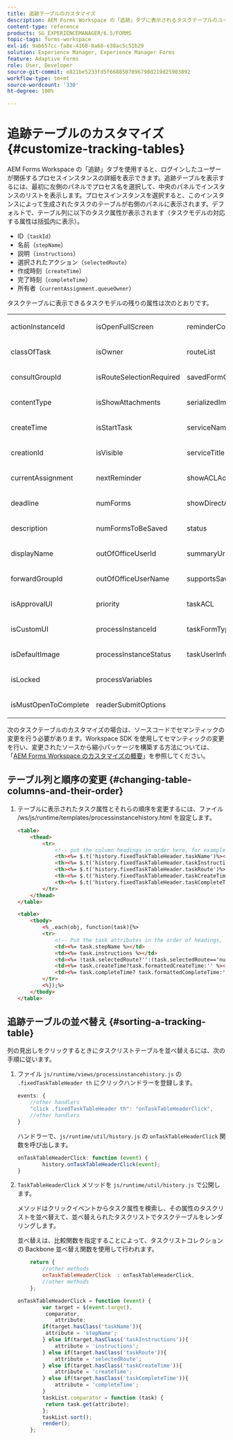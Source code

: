 ```yaml
---
title: 追跡テーブルのカスタマイズ
description: AEM Forms Workspace の「追跡」タブに表示されるタスクテーブルのユーザープロセスの詳細表示をカスタマイズする方法。
content-type: reference
products: SG_EXPERIENCEMANAGER/6.5/FORMS
topic-tags: forms-workspace
exl-id: 9ab657cc-fa8e-4168-8a68-e38ac5c51b29
solution: Experience Manager, Experience Manager Forms
feature: Adaptive Forms
role: User, Developer
source-git-commit: e821be5233fd5f6688507096790d219d25903892
workflow-type: tm+mt
source-wordcount: '330'
ht-degree: 100%

---
```


# 追跡テーブルのカスタマイズ{#customize-tracking-tables}

AEM Forms Workspace の「追跡」タブを使用すると、ログインしたユーザーが関係するプロセスインスタンスの詳細を表示できます。追跡テーブルを表示するには、最初に左側のパネルでプロセス名を選択して、中央のパネルでインスタンスのリストを表示します。プロセスインスタンスを選択すると、このインスタンスによって生成されたタスクのテーブルが右側のパネルに表示されます。デフォルトで、テーブル列に以下のタスク属性が表示されます（タスクモデルの対応する属性は括弧内に表示）。

* ID（`taskId`）
* 名前（`stepName`）
* 説明（`instructions`）
* 選択されたアクション（`selectedRoute`）
* 作成時刻（`createTime`）
* 完了時刻（`completeTime`）
* 所有者（`currentAssignment.queueOwner`）

タスクテーブルに表示できるタスクモデルの残りの属性は次のとおりです。

<table>
 <tbody>
  <tr>
   <td><p>actionInstanceId</p> </td>
   <td><p>isOpenFullScreen</p> </td>
   <td><p>reminderCount</p> </td>
  </tr>
  <tr>
   <td><p>classOfTask</p> </td>
   <td><p>isOwner</p> </td>
   <td><p>routeList</p> </td>
  </tr>
  <tr>
   <td><p>consultGroupId</p> </td>
   <td><p>isRouteSelectionRequired</p> </td>
   <td><p>savedFormCount</p> </td>
  </tr>
  <tr>
   <td><p>contentType</p> </td>
   <td><p>isShowAttachments</p> </td>
   <td><p>serializedImageTicket</p> </td>
  </tr>
  <tr>
   <td><p>createTime</p> </td>
   <td><p>isStartTask</p> </td>
   <td><p>serviceName</p> </td>
  </tr>
  <tr>
   <td><p>creationId</p> </td>
   <td><p>isVisible</p> </td>
   <td><p>serviceTitle</p> </td>
  </tr>
  <tr>
   <td><p>currentAssignment</p> </td>
   <td><p>nextReminder</p> </td>
   <td><p>showACLActions</p> </td>
  </tr>
  <tr>
   <td><p>deadline</p> </td>
   <td><p>numForms</p> </td>
   <td><p>showDirectActions</p> </td>
  </tr>
  <tr>
   <td><p>description</p> </td>
   <td><p>numFormsToBeSaved</p> </td>
   <td><p>status</p> </td>
  </tr>
  <tr>
   <td><p>displayName</p> </td>
   <td><p>outOfOfficeUserId</p> </td>
   <td><p>summaryUrl</p> </td>
  </tr>
  <tr>
   <td><p>forwardGroupId</p> </td>
   <td><p>outOfOfficeUserName</p> </td>
   <td><p>supportsSave</p> </td>
  </tr>
  <tr>
   <td><p>isApprovalUI</p> </td>
   <td><p>priority</p> </td>
   <td><p>taskACL</p> </td>
  </tr>
  <tr>
   <td><p>isCustomUI</p> </td>
   <td><p>processInstanceId</p> </td>
   <td><p>taskFormType</p> </td>
  </tr>
  <tr>
   <td><p>isDefaultImage</p> </td>
   <td><p>processInstanceStatus</p> </td>
   <td><p>taskUserInfo</p> </td>
  </tr>
  <tr>
   <td><p>isLocked</p> </td>
   <td><p>processVariables</p> </td>
   <td> </td>
  </tr>
  <tr>
   <td><p>isMustOpenToComplete</p> </td>
   <td><p>readerSubmitOptions</p> </td>
   <td> </td>
  </tr>
 </tbody>
</table>

次のタスクテーブルのカスタマイズの場合は、ソースコードでセマンティックの変更を行う必要があります。Workspace SDK を使用してセマンティックの変更を行い、変更されたソースから縮小パッケージを構築する方法については、「[AEM Forms Workspace のカスタマイズの概要](/help/forms/using/introduction-customizing-html-workspace.md)」を参照してください。

## テーブル列と順序の変更 {#changing-table-columns-and-their-order}

1. テーブルに表示されたタスク属性とそれらの順序を変更するには、ファイル /ws/js/runtime/templates/processinstancehistory.html を設定します。

   ```html
   <table>
       <thead>
           <tr>
               <!-- put the column headings in order here, for example-->
               <th><%= $.t('history.fixedTaskTableHeader.taskName')%></th>
               <th><%= $.t('history.fixedTaskTableHeader.taskInstructions')%></th>
               <th><%= $.t('history.fixedTaskTableHeader.taskRoute')%></th>
               <th><%= $.t('history.fixedTaskTableHeader.taskCreateTime')%></th>
               <th><%= $.t('history.fixedTaskTableHeader.taskCompleteTime')%></th>
           </tr>
       </thead>
   </table>
   ```

   ```html
   <table>
       <tbody>
           <%_.each(obj, function(task){%>
           <tr>
               <!-- Put the task attributes in the order of headings, for example, -->
               <td><%= task.stepName %></td>
               <td><%= task.instructions %></td>
               <td><%= !task.selectedRoute?'':(task.selectedRoute=='null'?'Default':task.selectedRoute) %></td>
               <td><%= task.createTime?task.formattedCreateTime:'' %></td>
               <td><%= task.completeTime? task.formattedCompleteTime:'' %></td>
           </tr>
           <%});%>
       </tbody>
   </table>
   ```

## 追跡テーブルの並べ替え {#sorting-a-tracking-table}

列の見出しをクリックするときにタスクリストテーブルを並べ替えるには、次の手順に従います。

1. ファイル `js/runtime/views/processinstancehistory.js` の `.fixedTaskTableHeader th` にクリックハンドラーを登録します。

   ```javascript
   events: {
       //other handlers
       "click .fixedTaskTableHeader th": "onTaskTableHeaderClick",
       //other handlers
   }
   ```

   ハンドラーで、`js/runtime/util/history.js` の `onTaskTableHeaderClick` 関数を呼び出します。

   ```javascript
   onTaskTableHeaderClick: function (event) {
           history.onTaskTableHeaderClick(event);
   }
   ```

1. `TaskTableHeaderClick` メソッドを `js/runtime/util/history.js` で公開します。

   メソッドはクリックイベントからタスク属性を検索し、その属性のタスクリストを並べ替えて、並べ替えられたタスクリストでタスクテーブルをレンダリングします。

   並べ替えは、比較関数を指定することによって、タスクリストコレクションの Backbone 並べ替え関数を使用して行われます。

   ```javascript
       return {
           //other methods
           onTaskTableHeaderClick  : onTaskTableHeaderClick,
           //other methods
       };
   ```

   ```javascript
   onTaskTableHeaderClick = function (event) {
           var target = $(event.target),
            comparator,
               attribute;
           if(target.hasClass('taskName')){
            attribute = 'stepName';
           } else if(target.hasClass('taskInstructions')){
               attribute = 'instructions';
           } else if(target.hasClass('taskRoute')){
               attribute = 'selectedRoute';
           } else if(target.hasClass('taskCreateTime')){
               attribute = 'createTime';
           } else if(target.hasClass('taskCompleteTime')){
               attribute = 'completeTime';
           }
           taskList.comparator = function (task) {
            return task.get(attribute);
           };
           taskList.sort();
           render();
       };
   ```
